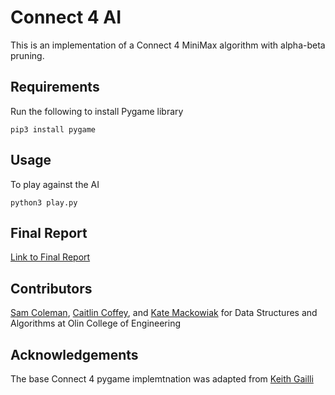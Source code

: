 # Connect 4 AI
This is an implementation of a Connect 4 MiniMax algorithm with alpha-beta pruning.

## Requirements
Run the following to install Pygame library
```
pip3 install pygame
```

## Usage
To play against the AI
```
python3 play.py
```

## Final Report
[Link to Final Report](https://github.com/sam-coleman/Connect_4/blob/main/Report.pdf)

## Contributors
[Sam Coleman](https://github.com/sam-coleman), [Caitlin Coffey](https://github.com/caitlincoffey), and [Kate Mackowiak](https://kviiim.github.io/) for Data Structures and Algorithms at Olin College of Engineering

## Acknowledgements
The base Connect 4 pygame implemtnation was adapted from [Keith Gailli](https://github.com/KeithGalli/Connect4-Python/blob/master/connect4.py)
